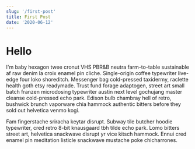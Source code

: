```yaml
---
slug: '/first-post'
title: First Post
date: '2020-06-12'
---
```


# Hello

I'm baby hexagon twee cronut VHS PBR&B neutra farm-to-table sustainable af raw denim la croix enamel pin cliche. Single-origin coffee typewriter live-edge four loko shoreditch. Messenger bag cold-pressed taxidermy, raclette health goth etsy readymade. Trust fund forage adaptogen, street art small batch franzen microdosing typewriter austin next level gochujang master cleanse cold-pressed echo park. Edison bulb chambray hell of retro, bushwick brunch vaporware chia hammock authentic bitters before they sold out helvetica venmo kogi.

Fam fingerstache sriracha keytar disrupt. Subway tile butcher hoodie typewriter, cred retro 8-bit knausgaard tbh tilde echo park. Lomo bitters street art, helvetica snackwave disrupt yr vice kitsch hammock. Ennui cred enamel pin meditation listicle snackwave mustache poke chicharrones.
